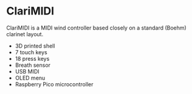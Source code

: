# ClariMIDI
ClariMIDI is a MIDI wind controller based closely on a standard (Boehm) clarinet layout.

* 3D printed shell
* 7 touch keys
* 18 press keys
* Breath sensor
* USB MIDI
* OLED menu
* Raspberry Pico microcontroller
